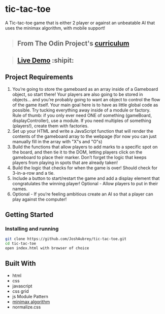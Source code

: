 # tic-tac-toe

A Tic-tac-toe game that is either 2 player or against an unbeatable AI that uses the minimax algorithm, with mobile support!

> ## From The Odin Project's [curriculum](https://www.theodinproject.com/paths/full-stack-javascript/courses/javascript/lessons/tic-tac-toe)

> ## [Live Demo](https://joshaubrey.github.io/tic-tac-toe/) :shipit:

## Project Requirements

1. You’re going to store the gameboard as an array inside of a Gameboard object, so start there! Your players are also going to be stored in objects… and you’re probably going to want an object to control the flow of the game itself. Your main goal here is to have as little global code as possible. Try tucking everything away inside of a module or factory. Rule of thumb: if you only ever need ONE of something (gameBoard, displayController), use a module. If you need multiples of something (players!), create them with factories.
2. Set up your HTML and write a JavaScript function that will render the contents of the gameboard array to the webpage (for now you can just manually fill in the array with "X"s and "O"s)
3. Build the functions that allow players to add marks to a specific spot on the board, and then tie it to the DOM, letting players click on the gameboard to place their marker. Don’t forget the logic that keeps players from playing in spots that are already taken!
4. Build the logic that checks for when the game is over! Should check for 3-in-a-row and a tie.
5. Include a button to start/restart the game and add a display element that congratulates the winning player! Optional - Allow players to put in their names.
6. Optional - If you’re feeling ambitious create an AI so that a player can play against the computer!

## Getting Started

### Installing and running

```bash
git clone https://github.com/JoshAubrey/tic-tac-toe.git
cd tic-tac-toe
open index.html with browser of choice
```

## Built With

* html 
* css
* javascript
* css grid
* js Module Pattern
* [minimax algorithm](https://en.wikipedia.org/wiki/Minimax)
* normalize.css
